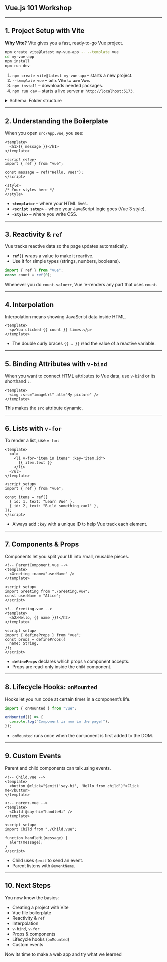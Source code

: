 ## Vue.js 101 Workshop

---

## 1. Project Setup with Vite

**Why Vite?** Vite gives you a fast, ready-to-go Vue project.

```bash
npm create vite@latest my-vue-app -- --template vue
cd my-vue-app
npm install
npm run dev
```

1. `npm create vite@latest my-vue-app` – starts a new project.
2. `--template vue` – tells Vite to use Vue.
3. `npm install` – downloads needed packages.
4. `npm run dev` – starts a live server at `http://localhost:5173`.

<details>
<summary>Schema: Folder structure</summary>

```
my-vue-app/
├─ index.html       ← Main HTML file
├─ package.json     ← Project info & scripts
├─ src/
│  ├─ main.js       ← App entry point
│  ├─ App.vue       ← Root component
│  └─ components/   ← Your custom components
└─ vite.config.js   ← Vite settings
```

</details>

---

## 2. Understanding the Boilerplate

When you open `src/App.vue`, you see:

```vue
<template>
  <h1>{{ message }}</h1>
</template>

<script setup>
import { ref } from "vue";

const message = ref("Hello, Vue!");
</script>

<style>
/* Your styles here */
</style>
```

- **`<template>`** – where your HTML lives.
- **`<script setup>`** – where your JavaScript logic goes (Vue 3 style).
- **`<style>`** – where you write CSS.

---

## 3. Reactivity & `ref`

Vue tracks reactive data so the page updates automatically.

- **`ref()`** wraps a value to make it reactive.
- Use it for simple types (strings, numbers, booleans).

```js
import { ref } from "vue";
const count = ref(0);
```

Whenever you do `count.value++`, Vue re-renders any part that uses `count`.

---

## 4. Interpolation

Interpolation means showing JavaScript data inside HTML.

```vue
<template>
  <p>You clicked {{ count }} times.</p>
</template>
```

- The double curly braces `{{ … }}` read the value of a reactive variable.

---

## 5. Binding Attributes with `v-bind`

When you want to connect HTML attributes to Vue data, use `v-bind` or its shorthand `:`.

```vue
<template>
  <img :src="imageUrl" alt="My picture" />
</template>
```

This makes the `src` attribute dynamic.

---

## 6. Lists with `v-for`

To render a list, use `v-for`:

```vue
<template>
  <ul>
    <li v-for="item in items" :key="item.id">
      {{ item.text }}
    </li>
  </ul>
</template>

<script setup>
import { ref } from "vue";

const items = ref([
  { id: 1, text: "Learn Vue" },
  { id: 2, text: "Build something cool" },
]);
</script>
```

- Always add `:key` with a unique ID to help Vue track each element.

---

## 7. Components & Props

Components let you split your UI into small, reusable pieces.

```vue
<!-- ParentComponent.vue -->
<template>
  <Greeting :name="userName" />
</template>

<script setup>
import Greeting from "./Greeting.vue";
const userName = "Alice";
</script>
```

```vue
<!-- Greeting.vue -->
<template>
  <h2>Hello, {{ name }}!</h2>
</template>

<script setup>
import { defineProps } from "vue";
const props = defineProps({
  name: String,
});
</script>
```

- **`defineProps`** declares which props a component accepts.
- Props are read-only inside the child component.

---

## 8. Lifecycle Hooks: `onMounted`

Hooks let you run code at certain times in a component’s life.

```js
import { onMounted } from "vue";

onMounted(() => {
  console.log("Component is now in the page!");
});
```

- `onMounted` runs once when the component is first added to the DOM.

---

## 9. Custom Events

Parent and child components can talk using events.

```vue
<!-- Child.vue -->
<template>
  <button @click="$emit('say-hi', 'Hello from child')">Click me</button>
</template>
```

```vue
<!-- Parent.vue -->
<template>
  <Child @say-hi="handleHi" />
</template>

<script setup>
import Child from "./Child.vue";

function handleHi(message) {
  alert(message);
}
</script>
```

- Child uses `$emit` to send an event.
- Parent listens with `@eventName`.

---

## 10. Next Steps

You now know the basics:

- Creating a project with Vite
- Vue file boilerplate
- Reactivity & `ref`
- Interpolation
- `v-bind`, `v-for`
- Props & components
- Lifecycle hooks (`onMounted`)
- Custom events

Now its time to make a web app and try what we learned
